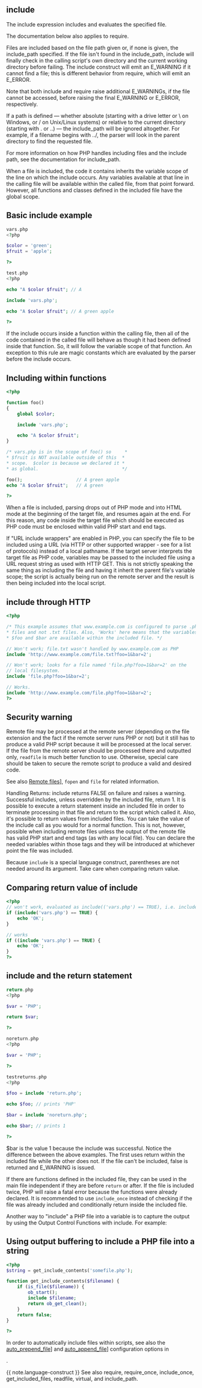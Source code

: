 
 
## include
 

 
 The include expression includes and evaluates the specified file. 
 
 The documentation below also applies to require. 
 
 Files are included based on the file path given or, if none is given, the include_path specified. If the file isn't found in the include_path, include will finally check in the calling script's own directory and the current working directory before failing. The include construct will emit an E_WARNING if it cannot find a file; this is different behavior from require, which will emit an E_ERROR. 
 
 Note that both include and require raise additional E_WARNINGs, if the file cannot be accessed, before raising the final E_WARNING or E_ERROR, respectively. 
 
 If a path is defined — whether absolute (starting with a drive letter or \ on Windows, or / on Unix/Linux systems) or relative to the current directory (starting with . or ..) — the include_path will be ignored altogether. For example, if a filename begins with ../, the parser will look in the parent directory to find the requested file. 
 
 For more information on how PHP handles including files and the include path, see the documentation for include_path. 
 
 When a file is included, the code it contains inherits the variable scope of the line on which the include occurs. Any variables available at that line in the calling file will be available within the called file, from that point forward. However, all functions and classes defined in the included file have the global scope. 
 
 <div class="example">
     
## Basic include example
 

```php
vars.php
<?php

$color = 'green';
$fruit = 'apple';

?>

test.php
<?php

echo "A $color $fruit"; // A

include 'vars.php';

echo "A $color $fruit"; // A green apple

?>
```
 
</div> 
 
 If the include occurs inside a function within the calling file, then all of the code contained in the called file will behave as though it had been defined inside that function. So, it will follow the variable scope of that function. An exception to this rule are magic constants which are evaluated by the parser before the include occurs. 
 
 <div class="example">
     
## Including within functions
 

```php
<?php

function foo()
{
    global $color;

    include 'vars.php';

    echo "A $color $fruit";
}

/* vars.php is in the scope of foo() so     *
* $fruit is NOT available outside of this  *
* scope.  $color is because we declared it *
* as global.                               */

foo();                    // A green apple
echo "A $color $fruit";   // A green

?>
```
 
</div> 
 
 When a file is included, parsing drops out of PHP mode and into HTML mode at the beginning of the target file, and resumes again at the end. For this reason, any code inside the target file which should be executed as PHP code must be enclosed within valid PHP start and end tags. 
 
 If "URL include wrappers" are enabled in PHP, you can specify the file to be included using a URL (via HTTP or other supported wrapper - see for a list of protocols) instead of a local pathname. If the target server interprets the target file as PHP code, variables may be passed to the included file using a URL request string as used with HTTP GET. This is not strictly speaking the same thing as including the file and having it inherit the parent file's variable scope; the script is actually being run on the remote server and the result is then being included into the local script. 
 
 <div class="example">
     
## include through HTTP
 

```php
<?php

/* This example assumes that www.example.com is configured to parse .php
* files and not .txt files. Also, 'Works' here means that the variables
* $foo and $bar are available within the included file. */

// Won't work; file.txt wasn't handled by www.example.com as PHP
include 'http://www.example.com/file.txt?foo=1&bar=2';

// Won't work; looks for a file named 'file.php?foo=1&bar=2' on the
// local filesystem.
include 'file.php?foo=1&bar=2';

// Works.
include 'http://www.example.com/file.php?foo=1&bar=2';
?>
```
 
</div> 
 
<div class="warning">
     
## Security warning
 
 Remote file may be processed at the remote server (depending on the file extension and the fact if the remote server runs PHP or not) but it still has to produce a valid PHP script because it will be processed at the local server. If the file from the remote server should be processed there and outputted only, `readfile` is much better function to use. Otherwise, special care should be taken to secure the remote script to produce a valid and desired code. 
 
</div>
 
 See also [Remote files](features.remote-files)], `fopen` and `file` for related information. 
 
 Handling Returns: include returns FALSE on failure and raises a warning. Successful includes, unless overridden by the included file, return 1. It is possible to execute a return statement inside an included file in order to terminate processing in that file and return to the script which called it. Also, it's possible to return values from included files. You can take the value of the include call as you would for a normal function. This is not, however, possible when including remote files unless the output of the remote file has valid PHP start and end tags (as with any local file). You can declare the needed variables within those tags and they will be introduced at whichever point the file was included. 
 
 Because `include` is a special language construct, parentheses are not needed around its argument. Take care when comparing return value. <div class="example">
     
## Comparing return value of include
 

```php
<?php
// won't work, evaluated as include(('vars.php') == TRUE), i.e. include('1')
if (include('vars.php') == TRUE) {
    echo 'OK';
}

// works
if ((include 'vars.php') == TRUE) {
    echo 'OK';
}
?>
```
 
</div> 
 
 <div class="example">
     
## include and the return statement
 

```php
return.php
<?php

$var = 'PHP';

return $var;

?>

noreturn.php
<?php

$var = 'PHP';

?>

testreturns.php
<?php

$foo = include 'return.php';

echo $foo; // prints 'PHP'

$bar = include 'noreturn.php';

echo $bar; // prints 1

?>
```
 
</div> 
 
 $bar is the value 1 because the include was successful. Notice the difference between the above examples. The first uses return within the included file while the other does not. If the file can't be included, false is returned and E_WARNING is issued. 
 
 If there are functions defined in the included file, they can be used in the main file independent if they are before `return` or after. If the file is included twice, PHP will raise a fatal error because the functions were already declared. It is recommended to use `include_once` instead of checking if the file was already included and conditionally return inside the included file. 
 
 Another way to "include" a PHP file into a variable is to capture the output by using the Output Control Functions with include. For example: 
 
 <div class="example">
     
## Using output buffering to include a PHP file into a string
 

```php
<?php
$string = get_include_contents('somefile.php');

function get_include_contents($filename) {
    if (is_file($filename)) {
        ob_start();
        include $filename;
        return ob_get_clean();
    }
    return false;
}

?>
```
 
</div> 
 
 In order to automatically include files within scripts, see also the [auto_prepend_file](ini.auto-prepend-file)] and [auto_append_file](ini.auto-append-file)] configuration options in <!-- start filename -->
<!--
php.ini
-->. 
 {{ note.language-construct }} 
 See also require, require_once, include_once, get_included_files, readfile, virtual, and include_path. 

